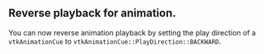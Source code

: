 ## Reverse playback for animation.

You can now reverse animation playback by setting the play direction of a `vtkAnimationCue` to `vtkAnimationCue::PlayDirection::BACKWARD`.
